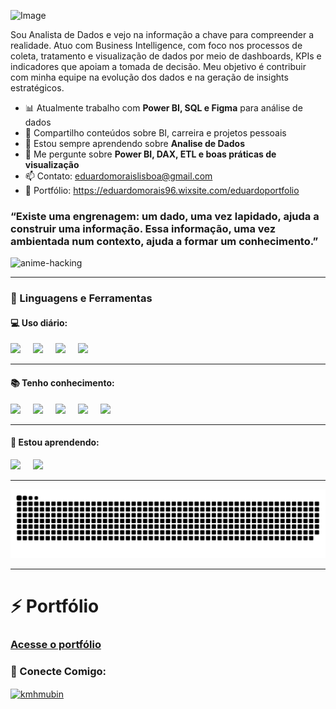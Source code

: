 ![Image](https://github.com/user-attachments/assets/f8ccc41e-cece-43a8-99c1-1a69caac3c61)

<!-- <h2 align="left"> Olá! Me chamo Eduardo Lisboa, sou analista de dados e acredito que a informação, quando bem trabalhada, revela verdades essenciais para tomadas de decisão estratégicas.</h2>-->

Sou Analista de Dados e vejo na informação a chave para compreender a realidade. Atuo com Business Intelligence, com foco nos processos de coleta, tratamento e visualização de dados por meio de dashboards, KPIs e indicadores que apoiam a tomada de decisão. Meu objetivo é contribuir com minha equipe na evolução dos dados e na geração de insights estratégicos.

</p>

- 📊 Atualmente trabalho com **Power BI, SQL e Figma**  para análise de dados 
- 🚀 Compartilho conteúdos sobre BI, carreira e projetos pessoais  
- 🌱 Estou sempre aprendendo sobre **Analise de Dados**  
- 💬 Me pergunte sobre **Power BI, DAX, ETL e boas práticas de visualização**  
- 📫 Contato: [eduardomoraislisboa@gmail.com](mailto:eduardomoraislisboa@gmail.com)  
- 📄 Portfólio: https://eduardomorais96.wixsite.com/eduardoportfolio
   
<h3>“Existe uma engrenagem: um dado, uma vez lapidado, ajuda a construir uma informação. Essa informação, uma vez ambientada num contexto, ajuda a formar um conhecimento.”</h3>

![anime-hacking](https://user-images.githubusercontent.com/74038190/212749447-bfb7e725-6987-49d9-ae85-2015e3e7cc41.gif)



---

<h3 align="left">🚀 Linguagens e Ferramentas</h3>
<h4>💻 Uso diário:</h4>
<div align="left">
  <img src="https://img.shields.io/badge/power_bi-F2C811?style=for-the-badge&logo=powerbi&logoColor=black" />
  <img width="12" />
  <img src="https://img.shields.io/badge/Tableau-E97627?style=for-the-badge&logo=Tableau&logoColor=white" />
  <img width="12" />
  <img src="https://img.shields.io/badge/Microsoft_Excel-217346?style=for-the-badge&logo=microsoft-excel&logoColor=white" />
  <img width="12" />
  <img src="https://img.shields.io/badge/figma-%23F24E1E.svg?style=for-the-badge&logo=figma&logoColor=white" />
  <img width="12" />
</div>
<hr>
<h4>📚 Tenho conhecimento:</h4>
<div align="left">
  <img src="https://img.shields.io/badge/Microsoft%20SQL%20Server-CC2927?style=for-the-badge&logo=microsoft%20sql%20server&logoColor=white" />
  <img width="12" />
  <img src="https://img.shields.io/badge/PostgreSQL-316192?style=for-the-badge&logo=postgresql&logoColor=white" />
  <img width="12" />
  <img src="https://img.shields.io/badge/Microsoft Fabric-5C2D91?style=for-the-badge&logo=microsoftfabric&logoColor=white" />
  <img width="12" />
  <img src ="https://img.shields.io/badge/Trello-%23026AA7.svg?style=for-the-badge&logo=Trello&logoColor=white" />
  <img width="12" />
  <img src ="https://img.shields.io/badge/jira-%230A0FFF.svg?style=for-the-badge&logo=jira&logoColor=white" />
  <img width="12" />  
<hr>
<h4>🌱 Estou aprendendo:</h4>
<div align="left">
  <img src="https://img.shields.io/badge/Databricks-E32A0C?style=for-the-badge&logo=databricks&logoColor=white" />
  <img width="12" />
  <img src="https://img.shields.io/badge/Microsoft_Azure-0089D6?style=for-the-badge&logo=microsoft-azure&logoColor=white" />
</div>

---

<!-- Cobrinha de contribuição -->
<img src="https://raw.githubusercontent.com/platane/snk/output/github-contribution-grid-snake.svg" alt="Cobrinha animada de contribuições do GitHub" />

---

<h1 align="left">⚡ Portfólio</h1>
<h3>
  <a href="https://eduardomorais96.wixsite.com/eduardoportfolio" target="_blank">Acesse o portfólio</a>
</h3>

<!-- Connect with me -->
<h3 align="left"> 📢 Conecte Comigo:</h3>
<p align="left">

<a href="https://www.linkedin.com/in/eduardomoraislisboa/" target="blank"><img align="center" src="https://github.com/kmhmubin/kmhmubin/blob/master/assets/linkedin.svg" alt="kmhmubin" height="30" width="30" /></a>
